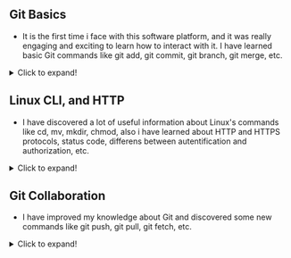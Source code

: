 ## Git Basics
 - It is the first time i face with this software platform, and it was really engaging and exciting to learn how to interact with it. I have learned basic Git commands like git add, git commit, git branch, git merge, etc.
<details>
<summary>Click to expand!</summary>

![](https://github.com/MaksymYuzva/kottans-frontend/blob/main/task_git_basics/1.png)

![](https://github.com/MaksymYuzva/kottans-frontend/blob/main/task_git_basics/2.png)

![](https://github.com/MaksymYuzva/kottans-frontend/blob/main/task_git_basics/3.png)

</details>

## Linux CLI, and HTTP
- I have discovered a lot of useful information about Linux's commands like cd, mv, mkdir, chmod, also i have learned about HTTP and HTTPS protocols, status code, differens between autentification and authorization, etc. 

<details>
<summary>Click to expand!</summary>

![](https://github.com/MaksymYuzva/kottans-frontend/blob/main/task_linux_cli/Linux%20Survival.png)

</details>

## Git Collaboration
- I have improved my knowledge about Git and discovered some new commands like git push, git pull, git fetch, etc.
<details>
<summary>Click to expand!</summary>

![](https://github.com/MaksymYuzva/kottans-frontend/blob/main/task_git_collaboration/1.png)

![](https://github.com/MaksymYuzva/kottans-frontend/blob/main/task_git_collaboration/2.png)

![](https://github.com/MaksymYuzva/kottans-frontend/blob/main/task_git_collaboration/3.png)
</details>